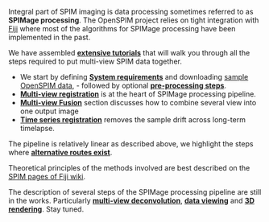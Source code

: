 ---
---
Integral part of SPIM imaging is data processing sometimes referred to as **SPIMage processing**. The OpenSPIM project relies on tight integration with [Fiji](https://fiji.sc) where most of the algorithms for SPIMage processing have been implemented in the past.

We have assembled [**extensive tutorials**](../Operation#Data_processing) that will walk you through all the steps required to put multi-view SPIM data together.

  - We start by defining [**System requirements**](../Pre-requisites) and downloading [sample OpenSPIM data](../Raw_data), - followed by optional [**pre-processing steps**](../Pre-processing).
  - [**Multi-view registration**](../Registration) is at the heart of SPIMage processing pipeline.
  - [**Multi-view Fusion**](../Fusion) section discusses how to combine several view into one output image
  - [**Time series registration**](../Timelapse_Registration) removes the sample drift across long-term timelapse.

The pipeline is relatively linear as described above, we highlight the steps where [**alternative routes exist**](../Registration#cross-road_in_spim_plugins).

Theoretical principles of the methods involved are best described on the [SPIM pages of Fiji wiki](https://fiji.sc/SPIM_Registration).

The description of several steps of the SPIMage processing pipeline are still in the works. Particularly [**multi-view deconvolution**](../Fusion#deconvolution), [**data viewing**](https://fiji.sc/BigDataViewer) and [**3D rendering**](https://imagej.net/plugins/3dscript). Stay tuned.
